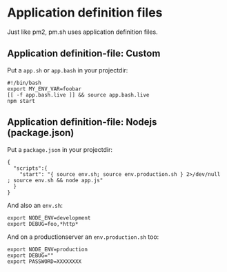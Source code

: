 Application definition files
============================

Just like pm2, pm.sh uses application definition files.

## Application definition-file: Custom

Put a `app.sh` or `app.bash` in your projectdir:

    #!/bin/bash
    export MY_ENV_VAR=foobar
    [[ -f app.bash.live ]] && source app.bash.live
    npm start

## Application definition-file: Nodejs (package.json)

Put a `package.json` in your projectdir:

    {
      "scripts":{
        "start": "{ source env.sh; source env.production.sh } 2>/dev/null ; source env.sh && node app.js"
      }
    }

And also an `env.sh`:

    export NODE_ENV=development
    export DEBUG=foo,*http*

And on a productionserver an `env.production.sh` too:

    export NODE_ENV=production
    export DEBUG=""
    export PASSWORD=XXXXXXXX
